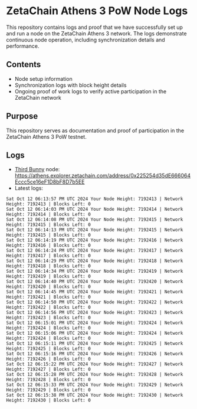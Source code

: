 # ZetaChain Athens 3 PoW Node Logs
This repository contains logs and proof that we have successfully set up and run a node on the ZetaChain Athens 3 network. The logs demonstrate continuous node operation, including synchronization details and performance.

## Contents
- Node setup information
- Synchronization logs with block height details
- Ongoing proof of work logs to verify active participation in the ZetaChain network

## Purpose
This repository serves as documentation and proof of participation in the ZetaChain Athens 3 PoW testnet.

## Logs

- [Third Bunny](https://thirdbunny.xyz/) node: https://athens.explorer.zetachain.com/address/0x225254d35dE666064Eccc5ce16eF1D8bF8D7b5EE
- Latest logs:
```
Sat Oct 12 06:13:57 PM UTC 2024 Your Node Height: 7192413 | Network Height: 7192413 | Blocks Left: 0
Sat Oct 12 06:14:03 PM UTC 2024 Your Node Height: 7192414 | Network Height: 7192414 | Blocks Left: 0
Sat Oct 12 06:14:08 PM UTC 2024 Your Node Height: 7192415 | Network Height: 7192415 | Blocks Left: 0
Sat Oct 12 06:14:13 PM UTC 2024 Your Node Height: 7192415 | Network Height: 7192415 | Blocks Left: 0
Sat Oct 12 06:14:19 PM UTC 2024 Your Node Height: 7192416 | Network Height: 7192416 | Blocks Left: 0
Sat Oct 12 06:14:24 PM UTC 2024 Your Node Height: 7192417 | Network Height: 7192417 | Blocks Left: 0
Sat Oct 12 06:14:29 PM UTC 2024 Your Node Height: 7192418 | Network Height: 7192418 | Blocks Left: 0
Sat Oct 12 06:14:34 PM UTC 2024 Your Node Height: 7192419 | Network Height: 7192419 | Blocks Left: 0
Sat Oct 12 06:14:40 PM UTC 2024 Your Node Height: 7192420 | Network Height: 7192420 | Blocks Left: 0
Sat Oct 12 06:14:45 PM UTC 2024 Your Node Height: 7192421 | Network Height: 7192421 | Blocks Left: 0
Sat Oct 12 06:14:50 PM UTC 2024 Your Node Height: 7192422 | Network Height: 7192422 | Blocks Left: 0
Sat Oct 12 06:14:56 PM UTC 2024 Your Node Height: 7192423 | Network Height: 7192423 | Blocks Left: 0
Sat Oct 12 06:15:01 PM UTC 2024 Your Node Height: 7192424 | Network Height: 7192424 | Blocks Left: 0
Sat Oct 12 06:15:06 PM UTC 2024 Your Node Height: 7192424 | Network Height: 7192424 | Blocks Left: 0
Sat Oct 12 06:15:11 PM UTC 2024 Your Node Height: 7192425 | Network Height: 7192425 | Blocks Left: 0
Sat Oct 12 06:15:16 PM UTC 2024 Your Node Height: 7192426 | Network Height: 7192426 | Blocks Left: 0
Sat Oct 12 06:15:22 PM UTC 2024 Your Node Height: 7192427 | Network Height: 7192427 | Blocks Left: 0
Sat Oct 12 06:15:28 PM UTC 2024 Your Node Height: 7192428 | Network Height: 7192428 | Blocks Left: 0
Sat Oct 12 06:15:33 PM UTC 2024 Your Node Height: 7192429 | Network Height: 7192429 | Blocks Left: 0
Sat Oct 12 06:15:38 PM UTC 2024 Your Node Height: 7192430 | Network Height: 7192430 | Blocks Left: 0
```
